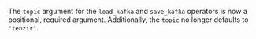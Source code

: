 The `topic` argument for the `load_kafka` and `save_kafka` operators is now a
positional, required argument. Additionally, the `topic` no longer defaults
to `"tenzir"`.

